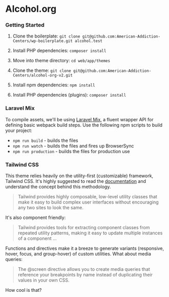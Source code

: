 # Alcohol.org

### Getting Started
1. Clone the boilerplate:
`git clone git@github.com:American-Addiction-Centers/wp-boilerplate.git alcohol.test`

1. Install PHP dependencies:
`composer install`

1. Move into theme directory:
`cd web/app/themes`

1. Clone the theme:
`git clone git@github.com:American-Addiction-Centers/alcohol-org-v2.git`

1. Install npm dependencies:
`npm install`

1. Install PHP dependencies (plugins):
`composer install`

### Laravel Mix
To compile assets, we'll be using [Laravel Mix](https://github.com/JeffreyWay/laravel-mix/tree/master/docs), a fluent wrapper API for defining basic webpack build steps. Use the following npm scripts to build your project:

- `npm run build` - builds the files
- `npm run watch` - builds the files and fires up BrowserSync
- `npm run production` - builds the files for production use

### Tailwind CSS
This theme relies heavily on the utility-first (customizable) framework, Tailwind CSS. It's highly suggested to read the [documentation](https://tailwindcss.com/docs/what-is-tailwind) and understand the concept behind this methodology.

> Tailwind provides highly composable, low-level utility classes that make it easy to build complex user interfaces without encouraging any two sites to look the same.

It's also component friendly:

> Tailwind provides tools for extracting component classes from repeated utility patterns, making it easy to update multiple instances of a component ...

Functions and directives make it a breeze to generate variants (responsive, hover, focus, and group-hover) of custom utilities. What about media queries:

> The @screen directive allows you to create media queries that reference your breakpoints by name instead of duplicating their values in your own CSS.

How cool is that?